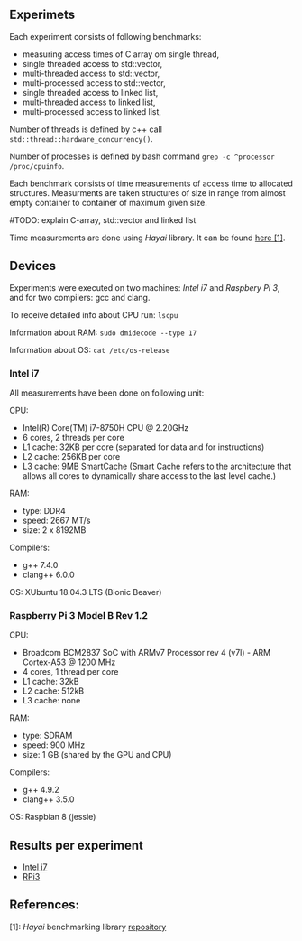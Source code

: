 ## Experimets

Each experiment consists of following benchmarks:
- measuring access times of C array om single thread,
- single threaded access to std::vector,
- multi-threaded access to std::vector,
- multi-processed access to std::vector,
- single threaded access to linked list,
- multi-threaded access to linked list,
- multi-processed access to linked list,

Number of threads is defined by c++ call ```std::thread::hardware_concurrency()```.

Number of processes is defined by bash command ```grep -c ^processor /proc/cpuinfo```.

Each benchmark consists of time measurements of access time to allocated structures. Measurments are taken structures of size in range from almost empty container to container of maximum given size. 

#TODO: explain C-array, std::vector and linked list 

Time measurements are done using *Hayai* library. It can be found [here [1]](#ref01).


## Devices

Experiments were executed on two machines: *Intel i7* and *Raspbery Pi 3*, and for two compilers: gcc and clang.

To receive detailed info about CPU run: ```lscpu```

Information about RAM: ```sudo dmidecode --type 17```

Information about OS: ```cat /etc/os-release```


### Intel i7
All measurements have been done on following unit: 

CPU:
- Intel(R) Core(TM) i7-8750H CPU @ 2.20GHz
- 6 cores, 2 threads per core
- L1 cache: 32KB per core (separated for data and for instructions)
- L2 cache: 256KB per core
- L3 cache: 9MB SmartCache (Smart Cache refers to the architecture that allows all cores to dynamically share access to the last level cache.)

RAM:
- type: DDR4
- speed: 2667 MT/s
- size: 2 x 8192MB

Compilers:
- g++ 7.4.0
- clang++ 6.0.0

OS: XUbuntu 18.04.3 LTS (Bionic Beaver)


### Raspberry Pi 3 Model B Rev 1.2

CPU:
- Broadcom BCM2837 SoC with ARMv7 Processor rev 4 (v7l) - ARM Cortex-A53 @ 1200 MHz
- 4 cores, 1 thread per core
- L1 cache: 32kB
- L2 cache: 512kB
- L3 cache: none

RAM:
- type: SDRAM
- speed: 900 MHz
- size: 1 GB (shared by the GPU and CPU)

Compilers:
- g++ 4.9.2
- clang++ 3.5.0

OS: Raspbian 8 (jessie)


## Results per experiment

- [Intel i7](i7/README.md)
- [RPi3](rpi3/README.md)


## References:

<a name="ref01">[1]</a>: *Hayai* benchmarking library [repository](https://github.com/nickbruun/hayai)

